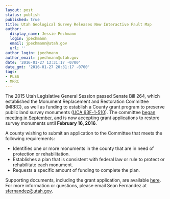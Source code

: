 ```yaml
---
layout: post
status: publish
published: true
title: Utah Geological Survey Releases New Interactive Fault Map
author:
  display_name: Jessie Pechmann
  login: jpechmann
  email: jpechmann@utah.gov
  url: ''
author_login: jpechmann
author_email: jpechmann@utah.gov
date: '2016-01-27 13:31:17 -0700'
date_gmt: '2016-01-27 20:31:17 -0700'
tags:
- PLSS
- MRRC
---
```

The 2015 Utah Legislative General Session passed Senate Bill 264, which established the Monument Replacement and Restoration Committee (MRRC), as well as funding to establish a County grant program to preserve public land survey monuments (<a href="http://le.utah.gov/xcode/Title63F/Chapter1/63F-1-S510.html">UCA 63F-1-510</a>). The committee <a href="http://gis.utah.gov/big-happenings-with-public-land-survey-system-gis/">began meeting in September</a>, and is now accepting grant applications to restore survey monuments until <strong>February 16, 2016</strong>. 

A county wishing to submit an application to the Committee that meets the following requirements:
<ul>
	<li>Identifies one or more monuments in the county that are in need of protection or rehabilitation.
</li>
	<li>Establishes a plan that is consistent with federal law or rule to protect or rehabilitate each monument. 
</li>
	<li>Requests a specific amount of funding to complete the plan. 
</li>
</ul>

Supporting documents, including the grant application, are available <a href="https://drive.google.com/open?id=0BxZfA5vHEKqzUGozazR5bFNPRU0">here</a>. For more information or questions, please email Sean Fernandez at <a href="mailto:sfernandez@utah.gov">sfernandez@utah.gov</a>.
